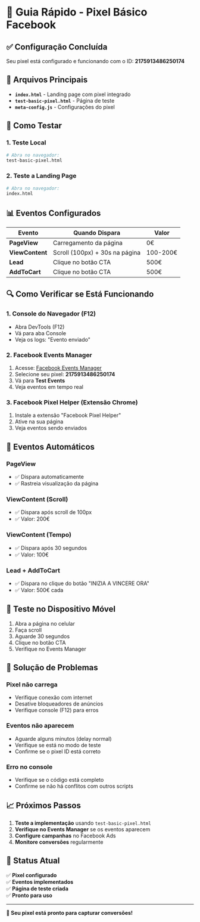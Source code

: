 # 🚀 Guia Rápido - Pixel Básico Facebook

## ✅ **Configuração Concluída**

Seu pixel está configurado e funcionando com o ID: **2175913486250174**

## 📁 **Arquivos Principais**

- **`index.html`** - Landing page com pixel integrado
- **`test-basic-pixel.html`** - Página de teste
- **`meta-config.js`** - Configurações do pixel

## 🧪 **Como Testar**

### 1. **Teste Local**
```bash
# Abra no navegador:
test-basic-pixel.html
```

### 2. **Teste a Landing Page**
```bash
# Abra no navegador:
index.html
```

## 📊 **Eventos Configurados**

| Evento | Quando Dispara | Valor |
|--------|----------------|-------|
| **PageView** | Carregamento da página | 0€ |
| **ViewContent** | Scroll (100px) + 30s na página | 100-200€ |
| **Lead** | Clique no botão CTA | 500€ |
| **AddToCart** | Clique no botão CTA | 500€ |

## 🔍 **Como Verificar se Está Funcionando**

### 1. **Console do Navegador (F12)**
- Abra DevTools (F12)
- Vá para aba Console
- Veja os logs: "Evento enviado"

### 2. **Facebook Events Manager**
1. Acesse: [Facebook Events Manager](https://business.facebook.com/events_manager2/)
2. Selecione seu pixel: **2175913486250174**
3. Vá para **Test Events**
4. Veja eventos em tempo real

### 3. **Facebook Pixel Helper** (Extensão Chrome)
1. Instale a extensão "Facebook Pixel Helper"
2. Ative na sua página
3. Veja eventos sendo enviados

## 🎯 **Eventos Automáticos**

### **PageView**
- ✅ Dispara automaticamente
- ✅ Rastreia visualização da página

### **ViewContent (Scroll)**
- ✅ Dispara após scroll de 100px
- ✅ Valor: 200€

### **ViewContent (Tempo)**
- ✅ Dispara após 30 segundos
- ✅ Valor: 100€

### **Lead + AddToCart**
- ✅ Dispara no clique do botão "INIZIA A VINCERE ORA"
- ✅ Valor: 500€ cada

## 📱 **Teste no Dispositivo Móvel**

1. Abra a página no celular
2. Faça scroll
3. Aguarde 30 segundos
4. Clique no botão CTA
5. Verifique no Events Manager

## 🚨 **Solução de Problemas**

### **Pixel não carrega**
- Verifique conexão com internet
- Desative bloqueadores de anúncios
- Verifique console (F12) para erros

### **Eventos não aparecem**
- Aguarde alguns minutos (delay normal)
- Verifique se está no modo de teste
- Confirme se o pixel ID está correto

### **Erro no console**
- Verifique se o código está completo
- Confirme se não há conflitos com outros scripts

## 📈 **Próximos Passos**

1. **Teste a implementação** usando `test-basic-pixel.html`
2. **Verifique no Events Manager** se os eventos aparecem
3. **Configure campanhas** no Facebook Ads
4. **Monitore conversões** regularmente

## 🎉 **Status Atual**

✅ **Pixel configurado**  
✅ **Eventos implementados**  
✅ **Página de teste criada**  
✅ **Pronto para uso**  

---

**🎯 Seu pixel está pronto para capturar conversões!** 